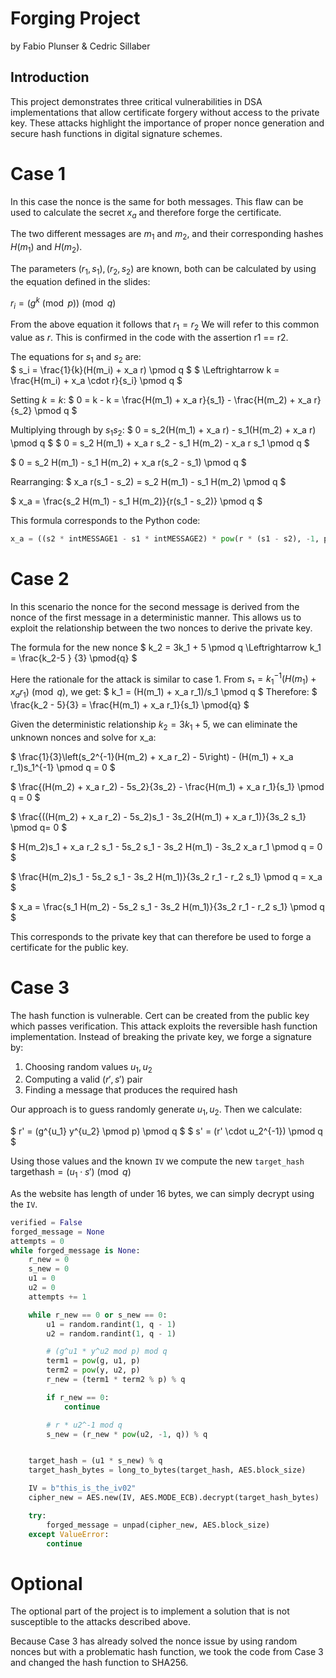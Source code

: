 # Forging Project

by Fabio Plunser & Cedric Sillaber

## Introduction
This project demonstrates three critical vulnerabilities in DSA implementations that allow certificate forgery without access to the private key. These attacks highlight the importance of proper nonce generation and secure hash functions in digital signature schemes.

# Case 1 
In this case the nonce is the same for both messages. This flaw can be used to calculate the secret $x_a$ and therefore forge the certificate.

The two different messages are $m_1$ and $m_2$, and their corresponding hashes $H(m_1)$ and $H(m_2)$. <br/>

The parameters $(r_1, s_1), (r_2, s_2)$ are known, both can be calculated by using the equation defined in the slides:

$r_i = (g^k \pmod p) \pmod q$

From the above equation it follows that $r_1 = r_2$
We will refer to this common value as $r$. This is confirmed in the code with the assertion r1 == r2.


The equations for $s_1$ and $s_2$ are:<br/>
$
s_i = \frac{1}{k}(H(m_i) + x_a r) \pmod q
$
$
\Leftrightarrow  k = \frac{H(m_i) + x_a \cdot r}{s_i} \pmod q
$

Setting $k = k$:
$
0 = k - k = \frac{H(m_1) + x_a r}{s_1} - \frac{H(m_2) + x_a r}{s_2} \pmod q
$

Multiplying through by $s_1 s_2$:
$
0 = s_2(H(m_1) + x_a r) - s_1(H(m_2) + x_a r) \pmod q
$
$
0 = s_2 H(m_1) + x_a r s_2 - s_1 H(m_2) - x_a r s_1 \pmod q
$

$
0 = s_2 H(m_1) - s_1 H(m_2) + x_a r(s_2 - s_1) \pmod q
$

Rearranging:
$
x_a r(s_1 - s_2) = s_2 H(m_1) - s_1 H(m_2) \pmod q
$

$
x_a = \frac{s_2 H(m_1) - s_1 H(m_2)}{r(s_1 - s_2)} \pmod q
$


This formula corresponds to the Python code:<br/>
```python
x_a = ((s2 * intMESSAGE1 - s1 * intMESSAGE2) * pow(r * (s1 - s2), -1, public_key["q"])) % public_key["q"]
```


# Case 2

In this scenario the nonce for the second message is derived from the nonce of the first message in a deterministic manner.
This allows us to exploit the relationship between the two nonces to derive the private key.


The formula for the new nonce 
$
    k_2 = 3k_1 + 5 \pmod q
    \Leftrightarrow k_1 = \frac{k_2-5 } {3} \pmod{q}
$

Here the rationale for the attack is similar to case 1. 
From $s₁ = k_1^{-1}(H(m_1) + x_a r_1) \pmod q$, we get:
$
k_1 = (H(m_1) + x_a r_1)/s_1 \pmod q
$
Therefore:
$
\frac{k_2 - 5}{3} = \frac{H(m_1) + x_a r_1}{s_1} \pmod{q}
$

<!-- We denote all the variables the same as in case 1, except the key, as we have two different keys $k, k'$ here. -->
Given the deterministic relationship $k_2 = 3k_1 + 5$, we can eliminate the unknown nonces and solve for x_a:

$
\frac{1}{3}\left(s_2^{-1}(H(m_2) + x_a r_2) - 5\right) - (H(m_1) + x_a r_1)s_1^{-1} \pmod q = 0
$

$
\frac{(H(m_2) + x_a r_2) - 5s_2}{3s_2} - \frac{H(m_1) + x_a r_1}{s_1} \pmod q = 0
$

$
\frac{((H(m_2) + x_a r_2) - 5s_2)s_1 - 3s_2(H(m_1) + x_a r_1)}{3s_2 s_1} \pmod q= 0
$

$
H(m_2)s_1 + x_a r_2 s_1 - 5s_2 s_1 - 3s_2 H(m_1) - 3s_2 x_a r_1 \pmod q = 0
$

$
\frac{H(m_2)s_1 - 5s_2 s_1 - 3s_2 H(m_1)}{3s_2 r_1 - r_2 s_1} \pmod q = x_a
$

$
x_a = \frac{s_1 H(m_2) - 5s_2 s_1 - 3s_2 H(m_1)}{3s_2 r_1 - r_2 s_1} \pmod q
$


This corresponds to the private key that can therefore be used to forge a certificate for the public key.



# Case 3
The hash function is vulnerable. Cert can be created from the public key which passes verification.
This attack exploits the reversible hash function implementation. Instead of breaking the private key, we forge a signature by:
1. Choosing random values $u_1, u_2$
2. Computing a valid $(r', s')$ pair
3. Finding a message that produces the required hash


Our approach is to guess randomly generate $u_1, u_2$. 
Then we calculate:

$
r' = (g^{u_1} y^{u_2} \pmod p) \pmod q
$
$
s' = (r' \cdot u_2^{-1}) \pmod q
$

Using those values and the known `IV` we compute the new `target_hash` 
$\text{targethash} = (u_1 \cdot s') \pmod q$

As the website has length of under 16 bytes, we can simply decrypt using the `IV`. 

```python
verified = False
forged_message = None
attempts = 0
while forged_message is None:
    r_new = 0
    s_new = 0
    u1 = 0
    u2 = 0
    attempts += 1

    while r_new == 0 or s_new == 0:
        u1 = random.randint(1, q - 1)
        u2 = random.randint(1, q - 1)

        # (g^u1 * y^u2 mod p) mod q
        term1 = pow(g, u1, p)
        term2 = pow(y, u2, p)
        r_new = (term1 * term2 % p) % q

        if r_new == 0:
            continue

        # r * u2^-1 mod q
        s_new = (r_new * pow(u2, -1, q)) % q


    target_hash = (u1 * s_new) % q
    target_hash_bytes = long_to_bytes(target_hash, AES.block_size)

    IV = b"this_is_the_iv02"
    cipher_new = AES.new(IV, AES.MODE_ECB).decrypt(target_hash_bytes)

    try:
        forged_message = unpad(cipher_new, AES.block_size)
    except ValueError:
        continue

```

# Optional 
The optional part of the project is to implement a solution that is not susceptible to the attacks described above. 

Because Case 3 has already solved the nonce issue by using random nonces but with a problematic hash function, we took the 
code from Case 3 and changed the hash function to SHA256.



